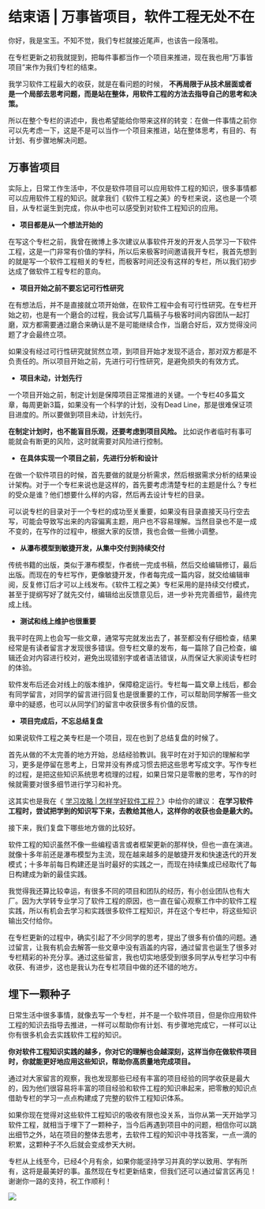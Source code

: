 # 结束语 | 万事皆项目，软件工程无处不在
你好，我是宝玉。不知不觉，我们专栏就接近尾声，也该告一段落啦。

在专栏更新之初我就提到，把每件事都当作一个项目来推进，现在我也用“万事皆项目”来作为我们专栏的结束。

我学习软件工程最大的收获，就是在看问题的时候， **不再局限于从技术层面或者是一个局部去思考问题，而是站在整体，用软件工程的方法去指导自己的思考和决策。**

所以在整个专栏的讲述中，我也希望能给你带来这样的转变：在做一件事情之前你可以先考虑一下，这是不是可以当作一个项目来推进，站在整体思考，有目的、有计划、有步骤地解决问题。

## 万事皆项目

实际上，日常工作生活中，不仅是软件项目可以应用软件工程的知识，很多事情都可以应用软件工程的知识。就拿我们《软件工程之美》的专栏来说，这也是一个项目，从专栏诞生到完成，你从中也可以感受到对软件工程知识的应用。

- **项目都是从一个想法开始的**

在写这个专栏之前，我曾在微博上多次建议从事软件开发的开发人员学习一下软件工程，这是一门非常有价值的学科，所以后来极客时间邀请我开专栏，我首先想到的就是写一个软件工程相关的专栏，而极客时间还没有这样的专栏，所以我们初步达成了做软件工程专栏的意向。

- **项目开始之前不要忘记可行性研究**

在有想法后，并不是直接就立项开始做，在软件工程中会有可行性研究。在专栏开始之初，也是有一个磨合的过程，我会试写几篇稿子与极客时间内容团队一起打磨，双方都需要通过磨合来确认是不是可能继续合作，当磨合好后，双方觉得没问题了才会最终立项。

如果没有经过可行性研究就贸然立项，到项目开始才发现不适合，那对双方都是不负责任的。所以项目开始之前，先进行可行性研究，是避免损失的有效方式。

- **项目未动，计划先行**

一个项目开始之前，制定计划是保障项目正常推进的关键。一个专栏40多篇文章，每周更新3篇，如果没有一个科学的计划，没有Dead Line，那是很难保证项目进度的。所以要做到项目未动，计划先行。

**在制定计划时，也不能盲目乐观，还要考虑到项目风险。** 比如说作者临时有事可能就会有断更的风险，这时就需要对风险进行控制。

- **在具体实现一个项目之前，先进行分析和设计**

在做一个软件项目的时候，首先要做的就是分析需求，然后根据需求分析的结果设计架构。对于一个专栏来说也是这样的，首先要考虑清楚专栏的主题是什么？专栏的受众是谁？他们想要什么样的内容，然后再去设计专栏的目录。

可以说专栏的目录对于一个专栏的成功至关重要，如果没有目录直接天马行空去写，可能会导致写出来的内容偏离主题，用户也不容易理解。当然目录也不是一成不变的，在写作的过程中，根据大家的反馈，我也会做一些微小调整。

- **从瀑布模型到敏捷开发，从集中交付到持续交付**

传统书籍的出版，类似于瀑布模型，作者统一完成书稿，然后交给编辑修订，最后出版。而现在的专栏写作，更像敏捷开发，作者每完成一篇内容，就交给编辑审阅，反复修订后才可以上线发布。《软件工程之美》专栏采用的是持续交付模式，甚至于提纲写好了就先交付，编辑给出反馈意见后，进一步补充完善细节，最终完成上线。

- **测试和线上维护也很重要**

我平时在网上也会写一些文章，通常写完就发出去了，甚至都没有仔细检查，结果经常是有读者留言才发现很多错误。但专栏文章的发布，每一篇除了自己检查，编辑还会对内容进行校对，避免出现错别字或者语法错误，从而保证大家阅读专栏时的体验。

软件发布后还会对线上的版本维护，保障稳定运行。专栏每一篇文章上线后，都会有同学留言，对同学的留言进行回复也是很重要的工作，可以帮助同学解答一些文章中的疑惑，也可以从同学们的留言中收获很多有价值的反馈。

- **项目完成后，不忘总结复盘**

如果说软件工程之美专栏是一个项目，现在也到了总结复盘的时候了。

首先从做的不太完善的地方开始，总结经验教训。我平时在对于知识的理解和学习，更多是停留在思考上，日常并没有养成习惯去把这些思考写成文字。写作专栏的过程，是把这些知识系统思考梳理的过程，如果日常只是零散的思考，写作的时候就需要对很多细节进行学习和补充。

这其实也是我在《 [学习攻略 \| 怎样学好软件工程？](https://time.geekbang.org/column/article/82697)》中给你的建议： **在学习软件工程时，尝试把学到的知识写下来，去教给其他人，这样你的收获也会是最大的。**

接下来，我们复盘下哪些地方做的比较好。

软件工程的知识虽然不像一些编程语言或者框架更新的那样快，但也一直在演进。就像十多年前还是瀑布模型为主流，现在越来越多的是敏捷开发和快速迭代的开发模式；十多年前每日构建还是当时最好的实践之一，而现在持续集成已经取代了每日构建成为新的最佳实践。

我觉得我还算比较幸运，有很多不同的项目和团队的经历，有小创业团队也有大厂。因为大学转专业学习了软件工程的原因，也一直在留心观察工作中的软件工程实践，所以有机会去学习和实践很多软件工程知识，并在这个专栏中，将这些知识输出交付给你。

在专栏更新的过程中，确实引起了不少同学的思考，提出了很多有价值的问题。通过留言，让我有机会去解答一些文章中没有涵盖的内容，通过留言也诞生了很多对专栏精彩的补充分享。通过这些留言，我也切实地感受到很多同学从专栏学习中有收获、有进步，这也是我认为在专栏项目中做的还不错的地方。

## 埋下一颗种子

日常生活中很多事情，就像去写一个专栏，并不是一个软件项目，但是你应用软件工程的知识去指导去推进，一样可以帮助你有计划、有步骤地完成它，一样可以让你有很多机会去实践软件工程的知识。

**你对软件工程知识实践的越多，你对它的理解也会越深刻，这样当你在做软件项目时，你就能更好地应用这些知识，帮助你高质量地完成项目。**

通过对大家留言的观察，我也发现那些已经有丰富的项目经验的同学收获是最大的，因为他们很容易将丰富的项目经验和软件工程的知识串起来，把零散的知识点借助专栏的学习一点点构建成了完整的软件工程知识体系。

如果你现在觉得对这些软件工程知识的吸收有限也没关系，当你从第一天开始学习软件工程，就相当于埋下了一颗种子，当今后再遇到项目中的问题，相信你可以跳出细节之外，站在项目的整体去思考，去软件工程的知识中寻找答案，一点一滴的积累，这颗种子不久后就会变成参天大树。

专栏从上线至今，已经4个月有余，如果你能坚持学习并真的学以致用、学有所有，这将是最美好的事。虽然现在专栏更新结束，但我们还可以通过留言区再见！谢谢你一路的支持，祝工作顺利！

[![](images/101997/3035c596dc0cde8f0da6d92355757eed.jpg)](https://jinshuju.net/f/aIzO78)